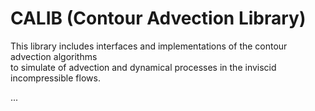 # CALIB (Contour Advection Library)

This library includes interfaces and implementations of the contour advection algorithms  
to simulate of advection and dynamical processes in the inviscid incompressible flows.

...
